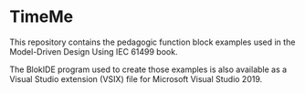 # TimeMe
This repository contains the pedagogic function block examples used in the Model-Driven Design Using IEC 61499 book. 

The BlokIDE program used to create those examples is also available as a Visual Studio extension (VSIX) file for Microsoft Visual Studio 2019.
